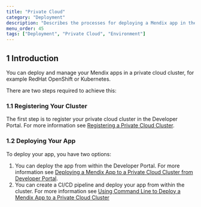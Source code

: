 ```yaml
---
title: "Private Cloud"
category: "Deployment"
description: "Describes the processes for deploying a Mendix app in the Private Cloud"
menu_order: 45
tags: ["Deployment", "Private Cloud", "Environment"]
---
```


## 1 Introduction

You can deploy and manage your Mendix apps in a private cloud cluster, for example RedHat OpenShift or Kubernetes.

There are two steps required to achieve this:

### 1.1 Registering Your Cluster

The first step is to register your private cloud cluster in the Developer Portal. For more information see [Registering a Private Cloud Cluster](private-cloud-cluster).

### 1.2 Deploying Your App

To deploy your app, you have two options:

1. You can deploy the app from within the Developer Portal. For more information see [Deploying a Mendix App to a Private Cloud Cluster from Developer Portal](private-cloud-deploy).
2. You can create a CI/CD pipeline and deploy your app from within the cluster. For more information see [Using Command Line to Deploy a Mendix App to a Private Cloud Cluster](private-cloud-operator)

